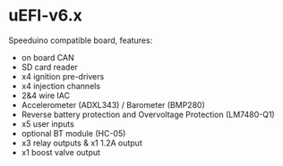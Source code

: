# uEFI-v6.x
Speeduino compatible board, features:

* on board CAN
* SD card reader
* x4 ignition pre-drivers
* x4 injection channels
* 2&amp;4 wire IAC
* Accelerometer (ADXL343) / Barometer (BMP280)
* Reverse battery protection and Overvoltage Protection (LM7480-Q1)
* x5 user inputs
* optional BT module (HC-05)
* x3 relay outputs & x1 1.2A output
* x1 boost valve output
